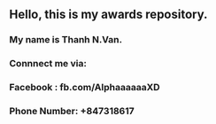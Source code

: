 ## Hello, this is my awards repository.
### My name is Thanh N.Van.

### Connnect me via: 
### Facebook : fb.com/AlphaaaaaaXD
### Phone Number: +847318617
